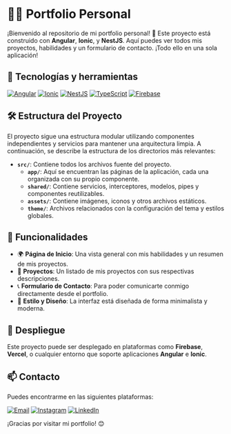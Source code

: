 # 👨‍💻 Portfolio Personal

¡Bienvenido al repositorio de mi portfolio personal! 👋 Este proyecto está construido con **Angular**, **Ionic**, y **NestJS**. Aquí puedes ver todos mis proyectos, habilidades y un formulario de contacto. ¡Todo ello en una sola aplicación!

## 🚀 Tecnologías y herramientas

[![Angular](https://img.shields.io/badge/Angular-DD0031?style=for-the-badge&logo=angular&logoColor=white)](https://angular.io/)
[![Ionic](https://img.shields.io/badge/Ionic-3880FF?style=for-the-badge&logo=ionic&logoColor=white)](https://ionicframework.com/)
[![NestJS](https://img.shields.io/badge/NestJS-E0234E?style=for-the-badge&logo=nestjs&logoColor=white)](https://nestjs.com/)
[![TypeScript](https://img.shields.io/badge/TypeScript-3178C6?style=for-the-badge&logo=typescript&logoColor=white)](https://www.typescriptlang.org/)
[![Firebase](https://img.shields.io/badge/Firebase-FFCA28?style=for-the-badge&logo=firebase&logoColor=black)](https://firebase.google.com/)

## 🛠️ Estructura del Proyecto

El proyecto sigue una estructura modular utilizando componentes independientes y servicios para mantener una arquitectura limpia. A continuación, se describe la estructura de los directorios más relevantes:

- **`src/`**: Contiene todos los archivos fuente del proyecto.
  - **`app/`**: Aquí se encuentran las páginas de la aplicación, cada una organizada con su propio componente.
  - **`shared/`**: Contiene servicios, interceptores, modelos, pipes y componentes reutilizables.
  - **`assets/`**: Contiene imágenes, iconos y otros archivos estáticos.
  - **`theme/`**: Archivos relacionados con la configuración del tema y estilos globales.

## 📖 Funcionalidades

- 🌍 **Página de Inicio**: Una vista general con mis habilidades y un resumen de mis proyectos.
- 📂 **Proyectos**: Un listado de mis proyectos con sus respectivas descripciones.
- 📞 **Formulario de Contacto**: Para poder comunicarte conmigo directamente desde el portfolio.
- 🎨 **Estilo y Diseño**: La interfaz está diseñada de forma minimalista y moderna.

## 🚀 Despliegue

Este proyecto puede ser desplegado en plataformas como **Firebase**, **Vercel**, o cualquier entorno que soporte aplicaciones **Angular** e **Ionic**.

## 📫 Contacto

Puedes encontrarme en las siguientes plataformas:

[![Email](https://img.shields.io/badge/Email-FFCA28?style=for-the-badge&logo=gmail&logoColor=white)](mailto:contacto@matiasgaleano.com.ar)
[![Instagram](https://img.shields.io/badge/Instagram-E4405F?style=for-the-badge&logo=instagram&logoColor=white)](https://www.instagram.com/matigaleano.dev)
[![LinkedIn](https://img.shields.io/badge/LinkedIn-0077B5?style=for-the-badge&logo=linkedin&logoColor=white)](https://www.linkedin.com/in/matigaleanodev)

¡Gracias por visitar mi portfolio! 😊
